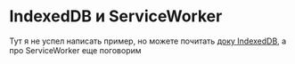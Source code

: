 # IndexedDB и ServiceWorker

Тут я не успел написать пример, но можете почитать
[доку IndexedDB](https://developer.mozilla.org/en-US/docs/Web/API/IndexedDB_API), а про ServiceWorker еще поговорим
